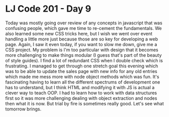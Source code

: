 # LJ Code 201 - Day 9

Today was mostly going over review of any concepts in javascript that was confusing people, which gave me time to re-cement the fundamentals. We also learned some new CSS tricks here, but I wish we went over event handling a little more just because those are so key for developing a web page. Again, I saw it even today, if you want to slow me down, give me a CSS project. My problem is I'm too particular with design that it becomes more challenging to make things modular (I guess that's part of the beauty of style guides). I find a lot of redundant CSS when I double check which is frustrating. I managed to get through one stretch goal this evening which was to be able to update the sales page with new info for any old entries which made me mess more with node object methods which was fun. It's fascinating having to learn all the different spectrums of development one has to understand, but I think HTML and modifying it with JS is actual a clever way to teach OOP. I had to learn how to work with data structures first so it was more challenging dealing with object extraction and nodes then what it is now. But trial by fire is sometimes really good. Let's see what tomorrow brings.
